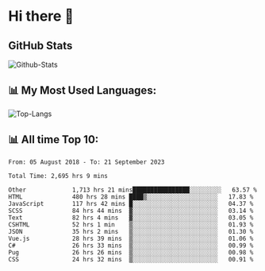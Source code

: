 # Hi there 👋

## GitHub Stats
![Github-Stats](https://github-readme-stats-sigma-five.vercel.app/api?username=ltorson&show_icons=true&theme=radical&count_private=true)

## 📊 My Most Used Languages:
![Top-Langs](https://github-readme-stats-sigma-five.vercel.app/api/top-langs/?username=LTorson&layout=compact&langs_count=10)

## 📊 All time Top 10:
<!--START_SECTION:waka-->

```text
From: 05 August 2018 - To: 21 September 2023

Total Time: 2,695 hrs 9 mins

Other             1,713 hrs 21 mins████████████████░░░░░░░░░   63.57 %
HTML              480 hrs 28 mins ████▒░░░░░░░░░░░░░░░░░░░░   17.83 %
JavaScript        117 hrs 42 mins █░░░░░░░░░░░░░░░░░░░░░░░░   04.37 %
SCSS              84 hrs 44 mins  ▓░░░░░░░░░░░░░░░░░░░░░░░░   03.14 %
Text              82 hrs 4 mins   ▓░░░░░░░░░░░░░░░░░░░░░░░░   03.05 %
CSHTML            52 hrs 1 min    ▒░░░░░░░░░░░░░░░░░░░░░░░░   01.93 %
JSON              35 hrs 2 mins   ▒░░░░░░░░░░░░░░░░░░░░░░░░   01.30 %
Vue.js            28 hrs 39 mins  ▒░░░░░░░░░░░░░░░░░░░░░░░░   01.06 %
C#                26 hrs 33 mins  ▒░░░░░░░░░░░░░░░░░░░░░░░░   00.99 %
Pug               26 hrs 26 mins  ▒░░░░░░░░░░░░░░░░░░░░░░░░   00.98 %
CSS               24 hrs 32 mins  ▒░░░░░░░░░░░░░░░░░░░░░░░░   00.91 %
```

<!--END_SECTION:waka-->
